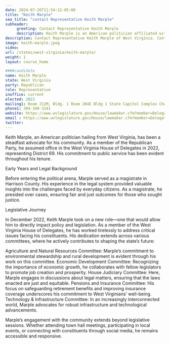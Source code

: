 ```yaml
---
date: 2024-07-26T11:54:12-05:00
title: "Keith Marple"
seo_title: "contact Representative Keith Marple"
subheader:
     greeting: Contact Representative Keith Marple
     description: Keith Marple is an American politician affiliated with the Republican Party. He serves as a member of the West Virginia House of Delegates, representing District 69. He assumed office on December 1, 2022.
description: Contact Representative Keith Marple of West Virginia. Contact information for Keith Marple includes email address, phone number, and mailing address.
image: keith-marple.jpeg
video:
url: /states/west-virginia/keith-marple/
weight: 1
layout: course_home

####candidate
name: Keith Marple
state: West Virginia
party: Republican
role: Representative
inoffice: current
elected: 2023
mailing1: Room 212M, Bldg. 1 Room 204E Bldg 1 State Capitol Complex Charleston, WV 25305
phone1: 304-340-3141
website: https://www.wvlegislature.gov/House/lawmaker.cfm?member=Delegate%20Marple/
email : https://www.wvlegislature.gov/House/lawmaker.cfm?member=Delegate%20Marple/
twitter:
---
```

Keith Marple, an American politician hailing from West Virginia, has been a steadfast advocate for his community. As a member of the Republican Party, he assumed office in the West Virginia House of Delegates in 2022, representing District 69. His commitment to public service has been evident throughout his tenure.

Early Years and Legal Background

Before entering the political arena, Marple served as a magistrate in Harrison County. His experience in the legal system provided valuable insights into the challenges faced by everyday citizens. As a magistrate, he presided over cases, ensuring fair and just outcomes for those who sought justice.

Legislative Journey

In December 2022, Keith Marple took on a new role—one that would allow him to directly impact policy and legislation. As a member of the West Virginia House of Delegates, he has worked tirelessly to address critical issues facing his constituents. His dedication extends across various committees, where he actively contributes to shaping the state’s future:

Agriculture and Natural Resources Committee: Marple’s commitment to environmental stewardship and rural development is evident through his work on this committee.
Economic Development Committee: Recognizing the importance of economic growth, he collaborates with fellow legislators to promote job creation and prosperity.
House Judiciary Committee: Here, Marple engages in discussions about legal matters, ensuring that the laws enacted are just and equitable.
Pensions and Insurance Committee: His focus on safeguarding retirement benefits and improving insurance coverage underscores his commitment to West Virginians’ well-being.
Technology & Infrastructure Committee: In an increasingly interconnected world, Marple advocates for robust infrastructure and technological advancements.

Marple’s engagement with the community extends beyond legislative sessions. Whether attending town hall meetings, participating in local events, or connecting with constituents through social media, he remains accessible and responsive.
